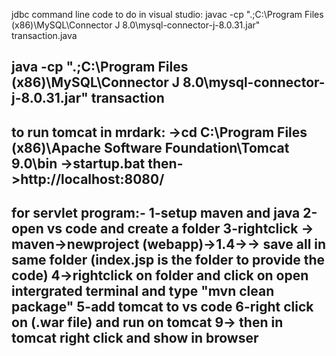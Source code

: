 jdbc command line code to do in visual studio:
javac -cp ".;C:\Program Files (x86)\MySQL\Connector J 8.0\mysql-connector-j-8.0.31.jar" transaction.java

java -cp ".;C:\Program Files (x86)\MySQL\Connector J 8.0\mysql-connector-j-8.0.31.jar" transaction
-------------------------------------------------------------------------------------------------------
to run tomcat in mrdark:
->cd C:\Program Files (x86)\Apache Software Foundation\Tomcat 9.0\bin
->startup.bat
then->http://localhost:8080/
---------------------------------------------------------------------------------------------------
for servlet program:-
1-setup maven and java 
2-open vs code and create a folder
3-rightclick -> maven->newproject (webapp)->1.4->-> save all in same folder
(index.jsp is the folder to provide the code)
4->rightclick on folder and click on open intergrated terminal and type  "mvn clean package"
5-add tomcat to vs code
6-right click on (.war file) and run on tomcat
9-> then in tomcat right click and show in browser
-----------------------------------------------------------------------------------------------



